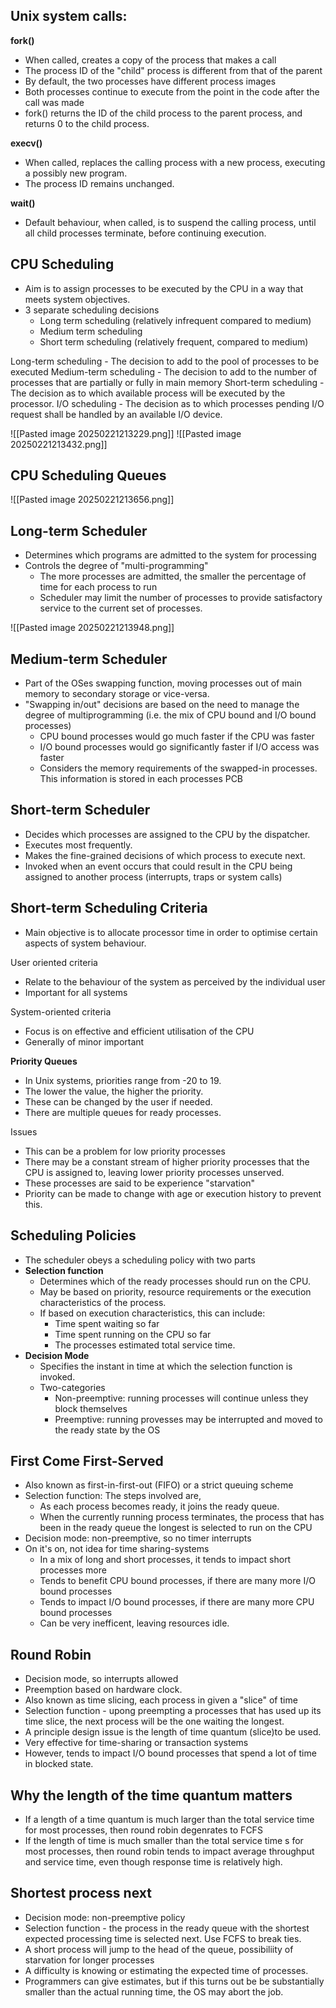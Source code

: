 
## Unix system calls:

**fork()**
- When called, creates a copy of the process that makes a call
- The process ID of the "child" process is different from that of the parent
- By default, the two processes have different process images
- Both processes continue to execute from the point in the code after the call was made
- fork() returns the ID of the child process to the parent process, and returns 0 to the child process. 

**execv()**
- When called, replaces the calling process with a new process, executing a possibly new program. 
- The process ID remains unchanged. 

**wait()**
- Default behaviour, when called, is to suspend the calling process, until all child processes terminate, before continuing execution. 

## CPU Scheduling

- Aim is to assign processes to be executed by the CPU in a way that meets system objectives. 
- 3 separate scheduling decisions
	- Long term scheduling (relatively infrequent compared to medium)
	- Medium term scheduling
	- Short term scheduling (relatively frequent, compared to medium)

Long-term scheduling - The decision to add to the pool of processes to be executed
Medium-term scheduling - The decision to add to the number of processes that are partially or fully in main memory
Short-term scheduling - The decision as to which available process will be executed by the processor. 
I/O scheduling - The decision as to which processes pending I/O request shall be handled by an available I/O device. 


![[Pasted image 20250221213229.png]]
![[Pasted image 20250221213432.png]]

## CPU Scheduling Queues

![[Pasted image 20250221213656.png]]
## Long-term Scheduler

- Determines which programs are admitted to the system for processing
- Controls the degree of "multi-programming"
	- The more processes are admitted, the smaller the percentage of time for each process to run
	- Scheduler may limit the number of processes to provide satisfactory service to the current set of processes. 

![[Pasted image 20250221213948.png]]

## Medium-term Scheduler

- Part of the OSes swapping function, moving processes out of main memory to secondary storage or vice-versa. 
- "Swapping in/out" decisions are based on the need to manage the degree of multiprogramming (i.e. the mix of CPU bound and I/O bound processes)
	- CPU bound processes would go much faster if the CPU was faster
	- I/O bound processes would go significantly faster if I/O access was faster
	- Considers the memory requirements of the swapped-in processes. This information is stored in each processes PCB

## Short-term Scheduler

- Decides which processes are assigned to the CPU by the dispatcher. 
- Executes most frequently. 
- Makes the fine-grained decisions of which process to execute next.
- Invoked when an event occurs that could result in the CPU being assigned to another process (interrupts, traps or system calls)

## Short-term Scheduling Criteria

- Main objective is to allocate processor time in order to optimise certain aspects of system behaviour. 

User oriented criteria
- Relate to the behaviour of the system as perceived by the individual user
- Important for all systems

System-oriented criteria
- Focus is on effective and efficient utilisation of the CPU
- Generally of minor important


**Priority Queues**

- In Unix systems, priorities range from -20 to 19.
- The lower the value, the higher the priority. 
- These can be changed by the user if needed. 
- There are multiple queues for ready processes. 

Issues
- This can be a problem for low priority processes
- There may be a constant stream of higher priority processes that the CPU is assigned to, leaving lower priority processes unserved. 
- These processes are said to be experience "starvation"
- Priority can be made to change with age or execution history to prevent this. 


## Scheduling Policies

- The scheduler obeys a scheduling policy with two parts
- **Selection function**
	- Determines which of the ready processes should run on the CPU. 
	- May be based on priority, resource requirements or the execution characteristics of the process.
	- If based on execution characteristics, this can include:
		- Time spent waiting so far
		- Time spent running on the CPU so far
		- The processes estimated total service time. 
- **Decision Mode**
	- Specifies the instant in time at which the selection function is invoked. 
	- Two-categories
		- Non-preemptive: running processes will continue unless they block themselves
		- Preemptive: running provesses may be interrupted and moved to the ready state by the OS

## First Come First-Served

- Also known as first-in-first-out (FIFO) or a strict queuing scheme
- Selection function: The steps involved are, 
	- As each process becomes ready, it joins the ready queue. 
	- When the currently running process terminates, the process that has been in the ready queue the longest is selected to run on the CPU 
- Decision mode: non-preemptive, so no timer interrupts
- On it's on, not idea for time sharing-systems
	- In a mix of long and short processes, it tends to impact short processes more
	- Tends to benefit CPU bound processes, if there are many more I/O bound processes
	- Tends to impact I/O bound processes, if there are many more CPU bound processes
	- Can be very inefficent, leaving resources idle. 

## Round Robin

- Decision mode, so interrupts allowed
- Preemption based on hardware clock. 
- Also known as time slicing, each process in given a "slice" of time
- Selection function - upong preempting a processes that has used up its time slice, the next process will be the one waiting the longest. 
- A principle design issue is the length of time quantum (slice)to be used. 
- Very effective for time-sharing or transaction systems
- However, tends to impact I/O bound processes that spend a lot of time in blocked state.

## Why the length of the time quantum matters

- If a length of a time quantum is much larger than the total service time for most processes, then round robin degenrates to FCFS
- If the length of time is much smaller than the total service time s for most processes, then round robin tends to impact average throughput and service time, even though response time is relatively high. 

## Shortest process next

- Decision mode: non-preemptive policy
- Selection function - the process in the ready queue with the shortest expected processing time is selected next. Use FCFS to break ties. 
- A short process will jump to the head of the queue, possibiliity of starvation for longer processes
- A difficulty is knowing or estimating the expected time of processes. 
- Programmers can give estimates, but if this turns out be be substantially smaller than the actual running time, the OS may abort the job. 